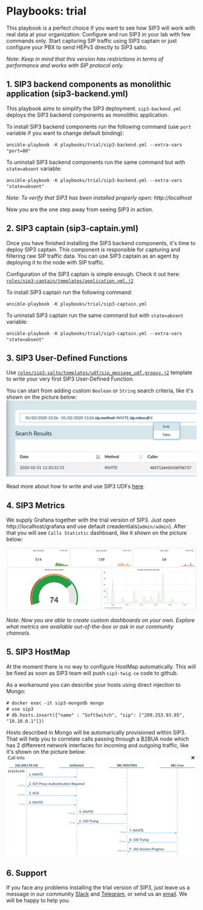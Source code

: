 # Playbooks: trial

This playbook is a perfect choice if you want to see how SIP3 will work with real data at your organization. Configure and run SIP3 in your lab with few commands only. Start capturing SIP traffic using SIP3 captain or just configure your PBX to send HEPv3 directly to SIP3 salto. 

_Note: Keep in mind that this version has restrictions in terms of performance and works with SIP protocol only._

## 1. SIP3 backend components as monolithic application (sip3-backend.yml)

This playbook aims to simplify the SIP3 deployment. `sip3-backend.yml` deploys the SIP3 backend components as monolithic application. 

To install SIP3 backend components run the following command (use `port` variable if you want to change default binding):
```
ansible-playbook -K playbooks/trial/sip3-backend.yml --extra-vars "port=80"
```
To uninstall SIP3 backend components run the same command but with `state=absent` variable:
```
ansible-playbook -K playbooks/trial/sip3-backend.yml --extra-vars "state=absent"
```

_Note: To verify that SIP3 has been installed properly open: http://localhost_

Now you are the one step away from seeing SIP3 in action.

## 2. SIP3 captain (sip3-captain.yml)

Once you have finished installing the SIP3 backend components, it's time to deploy SIP3 captain. This component is responsible for capturing and filtering raw SIP traffic data. You can use SIP3 captain as an agent by deploying it to the node with SIP traffic.

Configuration of the SIP3 captain is simple enough. Check it out here: [`roles/sip3-captain/templates/application.yml.j2`](https://github.com/sip3io/sip3-ansible/blob/master/roles/sip3-captain/templates/application.yml.j2)

To install SIP3 captain run the following command:
```
ansible-playbook -K playbooks/trial/sip3-captain.yml
```

To uninstall SIP3 captain run the same command but with `state=absent` variable:
```
ansible-playbook -K playbooks/trial/sip3-captain.yml --extra-vars "state=absent"
```

## 3. SIP3 User-Defined Functions

Use [`roles/sip3-salto/templates/udf/sip_message_udf.groovy.j2`](https://github.com/sip3io/sip3-ansible/blob/master/roles/sip3-salto/templates/udf/sip_message_udf.groovy.j2) template to write your very first SIP3 User-Defined Function.

You can start from adding custom `Boolean` or `String` search criteria, like it's shown on the picture below:
![Robocall Attribute](img/robocall.png)

Read more about how to write and use SIP3 UDFs [here](https://github.com/sip3io/sip3-documentation/blob/master/modules/ROOT/pages/features/UserDefinedFunctions.adoc).

## 4. SIP3 Metrics

We supply Grafana together with the trial version of SIP3. Just open http://localhost/grafana and use default creadentials(`admin/admin`). After that you will see `Calls Statistic` dashboard, like it shown on the picture below:

![Calls Statistic](img/dashboard.png)
 
_Note: Now you are able to create custom dashboards on your own. Explore what metrics are available out-of-the-box or ask in our community channels._

## 5. SIP3 HostMap

At the moment there is no way to configure HostMap automatically. This will be fixed as soon as SIP3 team will push `sip3-twig-ce` code to github.

As a workaround you can describe your hosts using direct injection to Mongo:

```
# docker exec -it sip3-mongodb mongo
# use sip3
# db.hosts.insert({"name" : "SoftSwitch", "sip": ["209.253.93.85", "10.10.0.1"]})
```

Hosts described in Mongo will be automarically provisioned within SIP3. That will help you to correlate calls passing through a B2BUA node which has 2 diffenrent network interfaces for incoming and outgoing traffic, like it's shown on the picture below: 
![Call Flow](img/call_flow.png)

## 6. Support

If you face any problems installing the trial version of SIP3, just leave us a message in our community [Slack](https://join.slack.com/t/sip3-community/shared_invite/enQtOTIyMjg3NDI0MjU3LWUwYzhlOTFhODYxMTEwNjllYjZjNzc1M2NmM2EyNDM0ZjJmNTVkOTg1MGQ3YmFmNWU5NjlhOGI3MWU1MzUwMjE) and [Telegram](https://t.me/sip3io), or send us an [email](mailto:support@sip3.io). We will be happy to help you.
